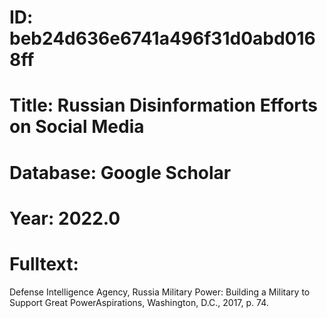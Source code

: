 # ID: beb24d636e6741a496f31d0abd0168ff
# Title: Russian Disinformation Efforts on Social Media
# Database: Google Scholar
# Year: 2022.0
# Fulltext:
Defense Intelligence Agency, Russia Military Power: Building a Military to Support Great PowerAspirations, Washington, D.C., 2017, p. 74.
   